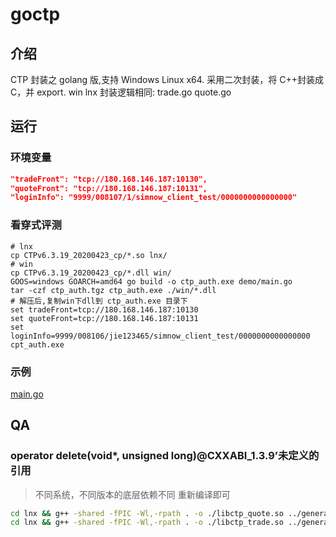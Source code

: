# goctp

## 介绍

CTP 封装之 golang 版,支持 Windows Linux x64.
采用二次封装，将 C++封装成 C，并 export.
win lnx 封装逻辑相同: trade.go quote.go

## 运行

### 环境变量

```json
"tradeFront": "tcp://180.168.146.187:10130",
"quoteFront": "tcp://180.168.146.187:10131",
"loginInfo": "9999/008107/1/simnow_client_test/0000000000000000"
```

### 看穿式评测

```shell
# lnx
cp CTPv6.3.19_20200423_cp/*.so lnx/
# win
cp CTPv6.3.19_20200423_cp/*.dll win/
GOOS=windows GOARCH=amd64 go build -o ctp_auth.exe demo/main.go
tar -czf ctp_auth.tgz ctp_auth.exe ./win/*.dll
# 解压后,复制win下dll到 ctp_auth.exe 目录下
set tradeFront=tcp://180.168.146.187:10130
set quoteFront=tcp://180.168.146.187:10131
set loginInfo=9999/008106/jie123465/simnow_client_test/0000000000000000
cpt_auth.exe
```

### 示例

[main.go](https://gitee.com/haifengat/goctp/blob/v6.3.15/demo/main.go)

## QA

### operator delete(void\*, unsigned long)@CXXABI_1.3.9’未定义的引用

> 不同系统，不同版本的底层依赖不同
> 重新编译即可

```bash
cd lnx && g++ -shared -fPIC -Wl,-rpath . -o ./libctp_quote.so ../generate/quote.cpp  thostmduserapi_se.so && cd ..
cd lnx && g++ -shared -fPIC -Wl,-rpath . -o ./libctp_trade.so ../generate/trade.cpp  thosttraderapi_se.so && cd ..
```
